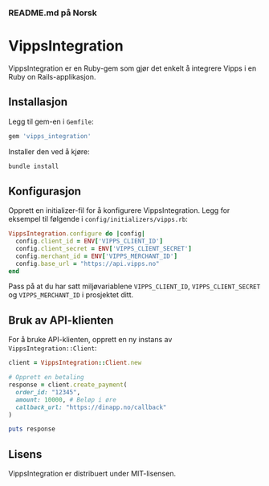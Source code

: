 ### **README.md på Norsk**  

# VippsIntegration

VippsIntegration er en Ruby-gem som gjør det enkelt å integrere Vipps i en Ruby on Rails-applikasjon.

## Installasjon

Legg til gem-en i `Gemfile`:

```ruby
gem 'vipps_integration'
```

Installer den ved å kjøre:

```bash
bundle install
```

## Konfigurasjon

Opprett en initializer-fil for å konfigurere VippsIntegration. Legg for eksempel til følgende i `config/initializers/vipps.rb`:

```ruby
VippsIntegration.configure do |config|
  config.client_id = ENV['VIPPS_CLIENT_ID']
  config.client_secret = ENV['VIPPS_CLIENT_SECRET']
  config.merchant_id = ENV['VIPPS_MERCHANT_ID']
  config.base_url = "https://api.vipps.no"
end
```

Pass på at du har satt miljøvariablene `VIPPS_CLIENT_ID`, `VIPPS_CLIENT_SECRET` og `VIPPS_MERCHANT_ID` i prosjektet ditt.

## Bruk av API-klienten

For å bruke API-klienten, opprett en ny instans av `VippsIntegration::Client`:

```ruby
client = VippsIntegration::Client.new

# Opprett en betaling
response = client.create_payment(
  order_id: "12345",
  amount: 10000, # Beløp i øre
  callback_url: "https://dinapp.no/callback"
)

puts response
```

## Lisens

VippsIntegration er distribuert under MIT-lisensen.


